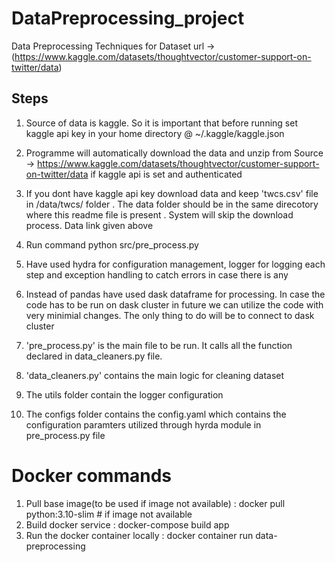 # DataPreprocessing_project
Data Preprocessing Techniques for 
Dataset url -> (https://www.kaggle.com/datasets/thoughtvector/customer-support-on-twitter/data)

## Steps 

1. Source of data is kaggle. So it is important that before running   set kaggle api key in your home directory @ ~/.kaggle/kaggle.json

2. Programme will automatically download the data and unzip from  Source -> https://www.kaggle.com/datasets/thoughtvector/customer-support-on-twitter/data if kaggle api is set and authenticated

3. If you dont have kaggle api key download data and keep 'twcs.csv' file  in /data/twcs/ folder . The data folder should be in the same direcotory where this readme file is present . System will skip the download process. Data link given above

4. Run command python src/pre_process.py 

5. Have used hydra for configuration management, logger for logging each step and exception handling to catch errors in case there is any 

6. Instead of pandas have used dask dataframe for processing. In case the code has to be run on dask cluster in future we can utilize the code with very minimial changes. The only thing to do will be to connect to dask cluster 



7. 'pre_process.py' is the main file to be run. It calls all the function declared in data_cleaners.py file.

8. 'data_cleaners.py' contains the main logic for cleaning dataset

9. The utils folder contain the logger configuration

10. The configs folder contains the config.yaml which contains the configuration paramters utilized through hyrda module in pre_process.py file

# Docker commands
1. Pull base image(to be used if image not available) : docker pull python:3.10-slim # if image not available
2. Build docker service : docker-compose build app
3. Run the docker container locally : docker container run data-preprocessing 


